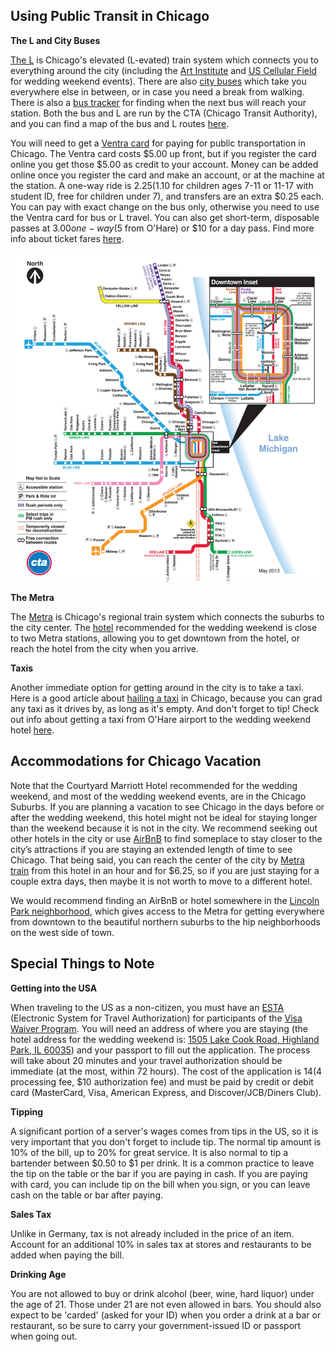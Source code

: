 ## Using Public Transit in Chicago

**The L and City Buses**

[The L](http://www.transitchicago.com/riding_cta/how_to_guides/ridingthetrain.aspx) is Chicago's elevated (L-evated) train system which connects you to everything around the city (including the [Art Institute](../program#art) and [US Cellular Field](../program#baseball) for wedding weekend events).  There are also [city buses](http://www.transitchicago.com/riding_cta/how_to_guides/ridingthebus.aspx) which take you everywhere else in between, or in case you need a break from walking. There is also a [bus tracker](http://www.ctabustracker.com/bustime/home.jsp) for finding when the next bus will reach your station. Both the bus and L are run by the CTA (Chicago Transit Authority), and you can find a map of the bus and L routes [here](http://www.transitchicago.com/travel_information/maps/default.aspx?source_quicklinks=1).

You will need to get a [Ventra card](https://www.ventrachicago.com) for paying for public transportation in Chicago. The Ventra card costs $5.00 up front, but if you register the card online you get those $5.00 as credit to your account. Money can be added online once you register the card and make an account, or at the machine at the station. A one-way ride is $2.25 ($1.10 for children ages 7-11 or 11-17 with student ID, free for children under 7), and transfers are an extra $0.25 each. You can pay with exact change on the bus only, otherwise you need to use the Ventra card for bus or L travel. You can also get short-term, disposable passes at $3.00 one-way ($5 from O'Hare) or $10 for a day pass. Find more info about ticket fares [here](http://www.transitchicago.com/fares/).

![](cta_map.jpg)

**The Metra**

The [Metra](https://metrarail.com/metra/en/home.html) is Chicago's regional train system which connects the suburbs to the city center. The [hotel](../hotel) recommended for the wedding weekend is close to two Metra stations, allowing you to get downtown from the hotel, or reach the hotel from the city when you arrive.

**Taxis**

Another immediate option for getting around in the city is to take a taxi. Here is a good article about [hailing a taxi](https://www.evernote.com/shard/s34/sh/47750197-96da-44b1-a3ac-a399877e7cdd/2adf3f84ec7d210f) in Chicago, because you can grad any taxi as it drives by, as long as it's empty. And don't forget to tip! Check out info about getting a taxi from O'Hare airport to the wedding weekend hotel [here](../hotel#hoteltaxi).

## Accommodations for Chicago Vacation

Note that the Courtyard Marriott Hotel recommended for the wedding weekend, and most of the wedding weekend events, are in the Chicago Suburbs. If you are planning a vacation to see Chicago in the days before or after the wedding weekend, this hotel might not be ideal for staying longer than the weekend because it is not in the city. We recommend seeking out other hotels in the city or use [AirBnB](https://www.airbnb.com/s/Chicago--IL?s_tag=s-NqqC-U) to find someplace to stay closer to the city’s attractions if you are staying an extended length of time to see Chicago. That being said, you can reach the center of the city by [Metra train](https://metrarail.com/metra/en/home.html) from this hotel in an hour and for $6.25, so if you are just staying for a couple extra days, then maybe it is not worth to move to a different hotel.

We would recommend finding an AirBnB or hotel somewhere in the [Lincoln Park neighborhood](https://www.google.com/maps/place/Lincoln+Park,+Chicago,+IL,+USA), which gives access to the Metra for getting everywhere from downtown to the beautiful northern suburbs to the hip neighborhoods on the west side of town.

##  Special Things to Note

**Getting into the USA**

When traveling to the US as a non-citizen, you must have an [ESTA](https://esta.cbp.dhs.gov/esta/) (Electronic System for Travel Authorization) for participants of the [Visa Waiver Program](https://www.dhs.gov/visa-waiver-program). You will need an address of where you are staying (the hotel address for the wedding weekend is: [1505 Lake Cook Road, Highland Park, IL 60035](https://www.google.com/maps/place/Courtyard+Chicago+Highland+Park%2FNorthbrook)) and your passport to fill out the application. The process will take about 20 minutes and your travel authorization should be immediate (at the most, within 72 hours). The cost of the application is $14 ($4 processing fee, $10 authorization fee) and must be paid by credit or debit card (MasterCard, Visa, American Express, and Discover/JCB/Diners Club).

**Tipping**

A significant portion of a server's wages comes from tips in the US, so it is very important that you don't forget to include tip. The normal tip amount is 10% of the bill, up to 20% for great service. It is also normal to tip a bartender between $0.50 to $1 per drink. It is a common practice to leave the tip on the table or the bar if you are paying in cash.  If you are paying with card, you can include tip on the bill when you sign, or you can leave cash on the table or bar after paying.

**Sales Tax**

Unlike in Germany, tax is not already included in the price of an item.  Account for an additional 10% in sales tax at stores and restaurants to be added when paying the bill.

**Drinking Age**

You are not allowed to buy or drink alcohol (beer, wine, hard liquor) under the age of 21. Those under 21 are not even allowed in bars. You should also expect to be 'carded' (asked for your ID) when you order a drink at a bar or restaurant, so be sure to carry your government-issued ID or passport when going out.

